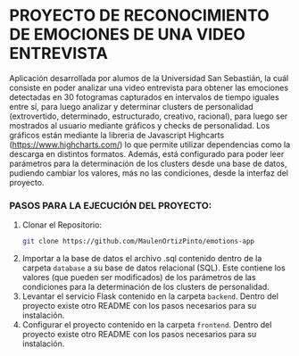 # PROYECTO DE RECONOCIMIENTO DE EMOCIONES DE UNA VIDEO ENTREVISTA

Aplicación desarrollada por alumos de la Universidad San Sebastián, la cuál consiste en poder analizar una video entrevista para obtener las emociones detectadas en 30 fotogramas capturados en intervalos de tiempo iguales entre sí, para luego analizar y determinar clusters de personalidad (extrovertido, determinado, estructurado, creativo, racional), para luego ser mostrados al usuario mediante gráficos y checks de personalidad. Los gráficos están mediante la libreria de Javascript Highcarts (https://www.highcharts.com/) lo que permite utilizar dependencias como la descarga en distintos formatos.
Además, está configurado para poder leer parámetros para la determinación de los clusters desde una base de datos, pudiendo cambiar los valores, más no las condiciones, desde la interfaz del proyecto.

### PASOS PARA LA EJECUCIÓN DEL PROYECTO:
1. Clonar el Repositorio:
    ```bash
    git clone https://github.com/MaulenOrtizPinto/emotions-app
    ```
2. Importar a la base de datos el archivo .sql contenido dentro de la carpeta `database` a su base de datos relacional (SQL). Este contiene los valores (que pueden ser modificados) de los parámetros de las condiciones para la determinación de los clusters de personalidad.
3. Levantar el servicio Flask contenido en la carpeta `backend`. Dentro del proyecto existe otro README con los pasos necesarios para su instalación.
4. Configurar el proyecto contenido en la carpeta `frontend`. Dentro del proyecto existe otro README con los pasos necesarios para su instalación.